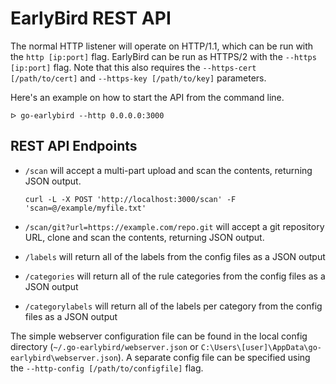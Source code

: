 # EarlyBird REST API
The normal HTTP listener will operate on HTTP/1.1, which can be run with the `http [ip:port]` flag.  EarlyBird can be run as HTTPS/2 with the `--https [ip:port]` flag.  Note that this also requires the `--https-cert [/path/to/cert]` and `--https-key [/path/to/key]` parameters.

Here's an example on how to start the API from the command line.

```
ᐅ go-earlybird --http 0.0.0.0:3000
```

## REST API Endpoints
- `/scan` will accept a multi-part upload and scan the contents, returning JSON output.
    ```shell
    curl -L -X POST 'http://localhost:3000/scan' -F 'scan=@/example/myfile.txt'
    ```
- `/scan/git?url=https://example.com/repo.git` will accept a git repository URL, clone and scan the contents, returning JSON output.

- `/labels` will return all of the labels from the config files as a JSON output

- `/categories` will return all of the rule categories from the config files as a JSON output

- `/categorylabels` will return all of the labels per category from the config files as a JSON output

The simple webserver configuration file can be found in the local config directory (`~/.go-earlybird/webserver.json` or `C:\Users\[user]\AppData\go-earlybird\webserver.json`).  A separate config file can be specified using the `--http-config [/path/to/configfile]` flag.
